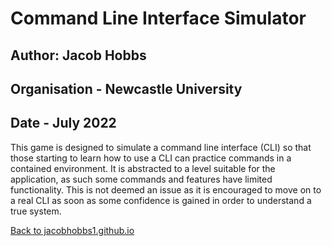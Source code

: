 # Command Line Interface Simulator

## Author: Jacob Hobbs
## Organisation - Newcastle University
## Date - July 2022

This game is designed to simulate a command line interface (CLI) so that those starting to learn how to use a CLI can practice commands in a contained environment. It is abstracted to a level suitable for the application, as such some commands and features have limited functionality. This is not deemed an issue as it is encouraged to move on to a real CLI as soon as some confidence is gained in order to understand a true system. 

[Back to jacobhobbs1.github.io](https://jacobhobbs1.github.io)